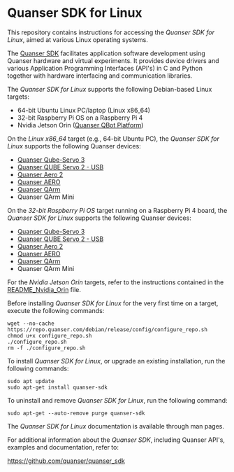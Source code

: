 # Quanser SDK for Linux
This repository contains instructions for accessing the *Quanser SDK for Linux*, aimed at various Linux operating systems. 

The [Quanser SDK](https://github.com/quanser/quanser_sdk) facilitates application software development using Quanser hardware and virtual experiments. It provides device drivers and various Application Programming Interfaces (API's) in C and Python together with hardware interfacing and communication libraries.


The *Quanser SDK for Linux* supports the following Debian-based Linux targets: 
- 64-bit Ubuntu Linux PC/laptop (Linux x86_64)
- 32-bit Raspberry Pi OS on a Raspberry Pi 4
- Nvidia Jetson Orin ([Quanser QBot Platform](https://www.quanser.com/products/qbot-platform/))


On the *Linux x86_64* target (e.g., 64-bit Ubuntu PC), the *Quanser SDK for Linux* supports the following Quanser devices:

- [Quanser Qube-Servo 3](https://www.quanser.com/products/qube-servo-3/)
- [Quanser QUBE Servo 2 - USB](https://www.quanser.com/products/qube-servo-2/)
- [Quanser Aero 2](https://www.quanser.com/products/aero-2/)
- [Quanser AERO](https://www.quanser.com/products/quanser-aero/)
- [Quanser QArm](https://www.quanser.com/products/qarm/)
- Quanser QArm Mini


On the *32-bit Raspberry Pi OS* target running on a Raspberry Pi 4 board, the *Quanser SDK for Linux* supports the following Quanser devices:
- [Quanser Qube-Servo 3](https://www.quanser.com/products/qube-servo-3/)
- [Quanser QUBE Servo 2 - USB](https://www.quanser.com/products/qube-servo-2/)
- [Quanser Aero 2](https://www.quanser.com/products/aero-2/)
- [Quanser AERO](https://www.quanser.com/products/quanser-aero/)
- [Quanser QArm](https://www.quanser.com/products/qarm/)
- Quanser QArm Mini

For the *Nvidia Jetson Orin* targets, refer to the instructions contained in the [README_Nvidia_Orin](./README_Nvidia_Orin.md) file.


Before installing *Quanser SDK for Linux* for the very first time on a target, execute the following commands: 

```
wget --no-cache https://repo.quanser.com/debian/release/config/configure_repo.sh
chmod u+x configure_repo.sh
./configure_repo.sh
rm -f ./configure_repo.sh
```



To install *Quanser SDK for Linux*, or upgrade an existing installation, run the following commands:

```
sudo apt update
sudo apt-get install quanser-sdk
```


To uninstall and remove *Quanser SDK for Linux*, run the following command:

```
sudo apt-get --auto-remove purge quanser-sdk
```



The *Quanser SDK for Linux* documentation is available through man pages.



For additional information about the *Quanser SDK*, including Quanser API's, examples and documentation, refer to:

https://github.com/quanser/quanser_sdk


